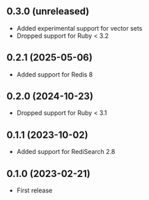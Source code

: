 ## 0.3.0 (unreleased)

- Added experimental support for vector sets
- Dropped support for Ruby < 3.2

## 0.2.1 (2025-05-06)

- Added support for Redis 8

## 0.2.0 (2024-10-23)

- Dropped support for Ruby < 3.1

## 0.1.1 (2023-10-02)

- Added support for RediSearch 2.8

## 0.1.0 (2023-02-21)

- First release
